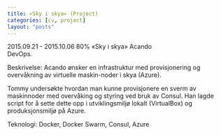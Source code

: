 ```yaml
---
title: «Sky i skya» (Project)
categories: [cv, project]
layout: "posts"
---
```


2015.09.21 - 2015.10.06	80%	«Sky i skya»
Acando  
DevOps.  

Beskrivelse: Acando ønsker en infrastruktur med provisjonering og overvåkning av virtuelle maskin-noder i skya (Azure).  

Tommy undersøkte hvordan man kunne provisjonere en sverm av maskinnoder med overvåking og styring ved bruk av Consul. Han lagde script for å sette dette opp i utviklingsmiljø lokalt (VirtualBox) og produksjonsmiljø på Azure.  

Teknologi: Docker, Docker Swarm, Consul, Azure
